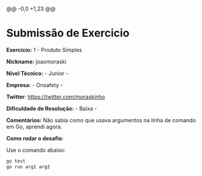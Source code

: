 @@ -0,0 +1,23 @@
# Submissão de Exercicio

**Exercicio:** 1 - Produto Simples

**Nickname:** joaomoraski

**Nível Técnico:** - Junior -

**Empresa:** - Onsafety -

**Twitter**: https://twitter.com/moraskinho

**Dificuldade de Resolução:** - Baixa -

**Comentários:** Não sabia como que usava argumentos na linha de comando em Go, aprendi agora.

**Como rodar o desafio**: 

Use o comando abaixo: 
```bash
go test
go run arg1 arg2
```